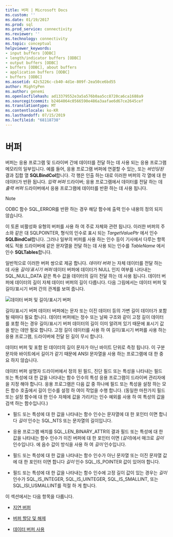 ```yaml
---
title: 버퍼 | Microsoft Docs
ms.custom: ''
ms.date: 01/19/2017
ms.prod: sql
ms.prod_service: connectivity
ms.reviewer: ''
ms.technology: connectivity
ms.topic: conceptual
helpviewer_keywords:
- input buffers [ODBC]
- length/indicator buffers [ODBC]
- output buffers [ODBC]
- buffers [ODBC], about buffers
- application buffers [ODBC]
- buffers [ODBC]
ms.assetid: 42c5226c-cb40-4d1e-809f-2ea50ce6bd55
author: MightyPen
ms.author: genemi
ms.openlocfilehash: ad13379552e3a5a576b0aa5cc8720ca6ca1688a9
ms.sourcegitcommit: b2464064c0566590e486a3aafae6d67ce2645cef
ms.translationtype: MT
ms.contentlocale: ko-KR
ms.lasthandoff: 07/15/2019
ms.locfileid: "68118738"
---
```

# <a name="buffers"></a>버퍼
버퍼는 응용 프로그램 및 드라이버 간에 데이터를 전달 하는 데 사용 되는 응용 프로그램 메모리의 일부입니다. 예를 들어, 응용 프로그램 버퍼에 연결할 수 있는, 또는 *바인딩된* 결과 집합 열 **SQLBindCol**합니다. 각 행은 인출 하는 대로 이러한 버퍼의 각 열에 대 한 데이터가 반환 됩니다. *입력 버퍼* 드라이버; 응용 프로그램에서 데이터를 전달 하는 데 *출력 버퍼* 드라이버에서 응용 프로그램에 데이터를 반환 하는 데 사용 됩니다.  
  
> [!NOTE]  
>  ODBC 함수 SQL_ERROR를 반환 하는 경우 해당 함수에 출력 인수 내용의 정의 되지 않습니다.  
  
 이 토론 비활성화 유형의 버퍼를 사용 하 여 주로 자체와 관련 됩니다. 이러한 버퍼의 주소와 같은 대 SQLPOINTER, 형식의 인수로 표시 되는 *TargetValuePtr* 에서 인수 **SQLBindCol**합니다. 그러나 일부의 버퍼를 사용 하는 인수 등이 기사에서 다루는 항목에도 적용 드라이버에 같은 문자열을 전달 하는 데 사용 되는 인수를 *TableName* 에서 인수 **SQLTables**합니다.  
  
 일반적으로 이러한 버퍼 쌍으로 제공 합니다. *데이터 버퍼* 는 자체 데이터를 전달 하는 데 사용 *길이/표시기 버퍼* 데이터 버퍼에 데이터가 NULL 인지 여부를 나타내는 SQL_NULL_DATA 같은 특수 값을 데이터의 길이 전달 하는 데 사용 됩니다. 데이터 버퍼에 데이터의 길이 자체 데이터 버퍼의 길이 다릅니다. 다음 그림에서는 데이터 버퍼 및 길이/표시기 버퍼 간의 관계를 보여 줍니다.  
  
 ![데이터 버퍼 및 길이&#47;표시기 버퍼](../../../odbc/reference/develop-app/media/pr09.gif "pr09")  
  
 길이/표시기 버퍼 데이터 버퍼에는 문자 또는 이진 데이터 등의 가변 길이 데이터가 포함 될 때마다 필요 합니다. 데이터 버퍼에는 정수 또는 날짜 구조와 같이 고정 길이 데이터를 포함 하는 경우 길이/표시기 버퍼 데이터의 길이 이미 알려져 있기 때문에 표시기 값을 받는 데만 필요 합니다. 고정 길이 데이터를 사용 하 여 길이/표시기 버퍼를 사용 하는 응용 프로그램, 드라이버에 전달 된 길이 무시 합니다.  
  
 데이터 버퍼 및 포함 된 데이터의 길이 문자가 아닌 바이트 단위로 측정 됩니다. 이 구분 문자와 바이트에서 길이가 같기 때문에 ANSI 문자열을 사용 하는 프로그램에 대 한 중요 하지 않습니다.  
  
 데이터 버퍼 설명자 드라이버에서 정의 된 필드, 진단 필드 또는 특성을 나타내는 필드 또는 특성에 대 한 값을 나타내는 함수 인수의 특성 응용 프로그램이 드라이버 관리자에을 지정 해야 합니다. 응용 프로그램은 다음 값 중 하나에 필드 또는 특성을 설정 하는 모든 함수 호출에서 길이 인수를 설정 하 여이 작업을 수행 합니다. (동일한 마찬가지 필드 또는 설정 함수에 대 한 인수 자체에 값을 가리키는 인수 예외를 사용 하 여 특성의 값을 검색 하는 함수입니다.)  
  
-   필드 또는 특성에 대 한 값을 나타내는 함수 인수는 문자열에 대 한 포인터 이면 합니다 *길이* 인수는 SQL_NTS 또는 문자열의 길이입니다.  
  
-   응용 프로그램 배치를 SQL_LEN_BINARY_ATTR의 결과 필드 또는 특성에 대 한 값을 나타내는 함수 인수가 이진 버퍼에 대 한 포인터 이면 (*길이*)에서 매크로 *길이* 인수입니다. 에 음수 값이 방식을 사용 하 여 *길이* 인수입니다.  
  
-   필드 또는 특성에 대 한 값을 나타내는 함수 인수가 아닌 문자열 또는 이진 문자열 값에 대 한 포인터 이면 합니다 *길이* 인수 SQL_IS_POINTER 값이 있어야 합니다.  
  
-   필드 또는 특성에 대 한 값을 나타내는 함수 인수에 고정 길이 값이 있는 경우는 *길이* 인수가 SQL_IS_INTEGER, SQL_IS_UINTEGER, SQL_IS_SMALLINT, 또는 SQL_ISI_USMALLINT를 적절 하 게 합니다.  
  
 이 섹션에서는 다음 항목을 다룹니다.  
  
-   [지연 버퍼](../../../odbc/reference/develop-app/deferred-buffers.md)  
  
-   [버퍼 할당 및 해제](../../../odbc/reference/develop-app/allocating-and-freeing-buffers.md)  
  
-   [데이터 버퍼 사용](../../../odbc/reference/develop-app/using-data-buffers.md)

